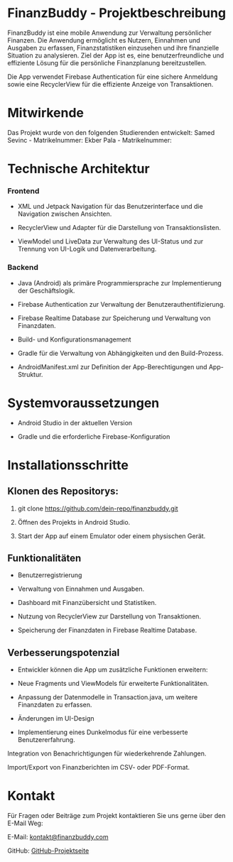 # FinanzBuddy - Projektbeschreibung

FinanzBuddy ist eine mobile Anwendung zur Verwaltung persönlicher Finanzen. Die Anwendung ermöglicht es Nutzern, Einnahmen und Ausgaben zu erfassen, Finanzstatistiken einzusehen und ihre finanzielle Situation zu analysieren.
Ziel der App ist es, eine benutzerfreundliche und effiziente Lösung für die persönliche Finanzplanung bereitzustellen.

Die App verwendet Firebase Authentication für eine sichere Anmeldung sowie eine RecyclerView für die effiziente Anzeige von Transaktionen.

# Mitwirkende

Das Projekt wurde von den folgenden Studierenden entwickelt:
Samed Sevinc - Matrikelnummer:
Ekber Pala - Matrikelnummer: 



# Technische Architektur

### Frontend

- XML und Jetpack Navigation für das Benutzerinterface und die Navigation zwischen Ansichten.

- RecyclerView und Adapter für die Darstellung von Transaktionslisten.

- ViewModel und LiveData zur Verwaltung des UI-Status und zur Trennung von UI-Logik und Datenverarbeitung.

### Backend

- Java (Android) als primäre Programmiersprache zur Implementierung der Geschäftslogik.

- Firebase Authentication zur Verwaltung der Benutzerauthentifizierung.

- Firebase Realtime Database zur Speicherung und Verwaltung von Finanzdaten.

- Build- und Konfigurationsmanagement

- Gradle für die Verwaltung von Abhängigkeiten und den Build-Prozess.

- AndroidManifest.xml zur Definition der App-Berechtigungen und App-Struktur.


# Systemvoraussetzungen

- Android Studio in der aktuellen Version

- Gradle und die erforderliche Firebase-Konfiguration



# Installationsschritte

## Klonen des Repositorys:

1. git clone https://github.com/dein-repo/finanzbuddy.git

2. Öffnen des Projekts in Android Studio.

3. Start der App auf einem Emulator oder einem physischen Gerät.


## Funktionalitäten

- Benutzerregistrierung

- Verwaltung von Einnahmen und Ausgaben.

- Dashboard mit Finanzübersicht und Statistiken.

- Nutzung von RecyclerView zur Darstellung von Transaktionen.

- Speicherung der Finanzdaten in Firebase Realtime Database.

## Verbesserungspotenzial

- Entwickler können die App um zusätzliche Funktionen erweitern:

- Neue Fragments und ViewModels für erweiterte Funktionalitäten.

- Anpassung der Datenmodelle in Transaction.java, um weitere Finanzdaten zu erfassen.

- Änderungen im UI-Design

- Implementierung eines Dunkelmodus für eine verbesserte Benutzererfahrung.

Integration von Benachrichtigungen für wiederkehrende Zahlungen.

Import/Export von Finanzberichten im CSV- oder PDF-Format.

 
# Kontakt

Für Fragen oder Beiträge zum Projekt kontaktieren Sie uns gerne über den E-Mail Weg:

E-Mail: kontakt@finanzbuddy.com

GitHub: [GitHub-Projektseite](https://github.com/dein-repo/finanzbuddy.git)
